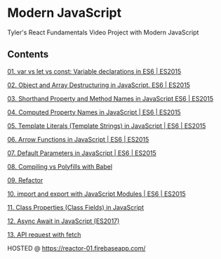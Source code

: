 # Modern JavaScript

Tyler's React Fundamentals Video Project with Modern JavaScript

## Contents
[01. var vs let vs const: Variable declarations in ES6 | ES2015](https://github.com/xgirma/reactor01/tree/master/01)

[02. Object and Array Destructuring in JavaScript. ES6 | ES2015](https://github.com/xgirma/reactor01/tree/ch.02/02)

[03. Shorthand Property and Method Names in JavaScript ES6 | ES2015](https://github.com/xgirma/reactor01/tree/master/03)

[04. Computed Property Names in JavaScript | ES6 | ES2015](https://github.com/xgirma/reactor01/tree/master/04)

[05. Template Literals (Template Strings) in JavaScript | ES6 | ES2015](https://github.com/xgirma/reactor01/tree/master/05)

[06. Arrow Functions in JavaScript | ES6 | ES2015](https://github.com/xgirma/reactor01/tree/master/06)

[07. Default Parameters in JavaScript | ES6 | ES2015](https://github.com/xgirma/reactor01/tree/master/07)

[08. Compiling vs Polyfills with Babel](https://github.com/xgirma/reactor01/tree/master/08)

[09. Refactor](https://github.com/xgirma/reactor01/tree/master/09)

[10. import and export with JavaScript Modules | ES6 | ES2015](https://github.com/xgirma/reactor01/tree/master/10)

[11. Class Properties (Class Fields) in JavaScript](https://github.com/xgirma/reactor01/tree/master/11)

[12. Async Await in JavaScript (ES2017)](https://github.com/xgirma/reactor01/tree/master/12)

[13. API request with fetch](https://github.com/xgirma/reactor01/tree/master/13)

HOSTED @ https://reactor-01.firebaseapp.com/